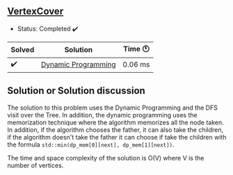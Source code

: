 ## [VertexCover](https://www.spoj.com/problems/PT07X/)

- Status: Completed :heavy_check_mark:

Solved | Solution | Time :clock11: |
--- | --- | --- |
:heavy_check_mark:  | [Dynamic Programming](https://www.spoj.com/status/ns=27433283) | 0.06 ms |

## Solution or Solution discussion

The solution to this problem uses the Dynamic Programming and the DFS visit over the Tree.
In addition, the dynamic programming uses the memorization technique where the algorithm memorizes all the node taken.
In addition, if the algorithm chooses the father, it can also take the children, if the algorithm doesn't take the father it
can choose if take the children with the formula `std::min(dp_mem[0][next], dp_mem[1][next])`.

The time and space complexity of the solution is O(V) where V is the number of vertices.
